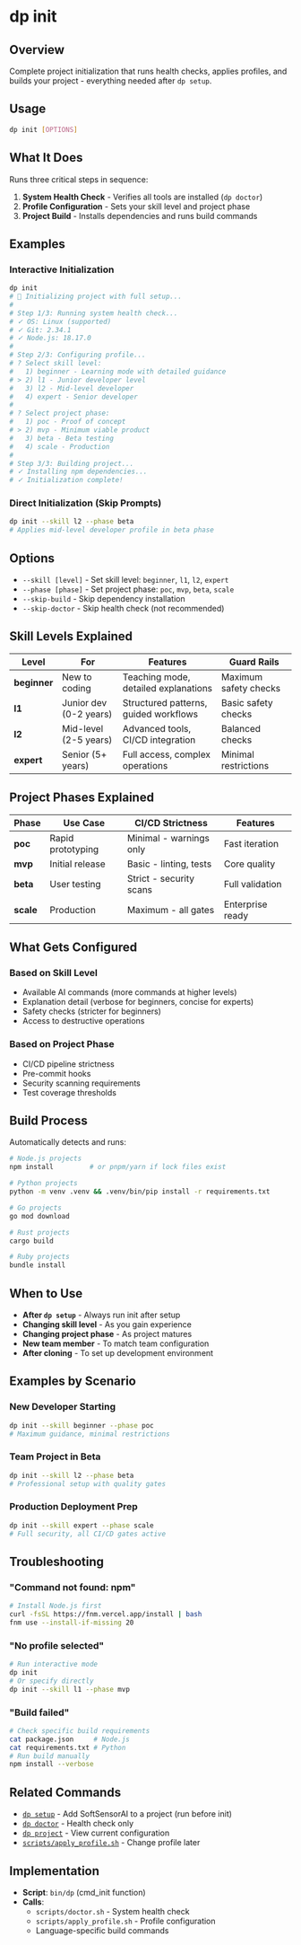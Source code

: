 # dp init

## Overview

Complete project initialization that runs health checks, applies profiles, and builds your project -
everything needed after `dp setup`.

## Usage

```bash
dp init [OPTIONS]
```

## What It Does

Runs three critical steps in sequence:

1. **System Health Check** - Verifies all tools are installed (`dp doctor`)
2. **Profile Configuration** - Sets your skill level and project phase
3. **Project Build** - Installs dependencies and runs build commands

## Examples

### Interactive Initialization

```bash
dp init
# 🚀 Initializing project with full setup...
#
# Step 1/3: Running system health check...
# ✓ OS: Linux (supported)
# ✓ Git: 2.34.1
# ✓ Node.js: 18.17.0
#
# Step 2/3: Configuring profile...
# ? Select skill level:
#   1) beginner - Learning mode with detailed guidance
# > 2) l1 - Junior developer level
#   3) l2 - Mid-level developer
#   4) expert - Senior developer
#
# ? Select project phase:
#   1) poc - Proof of concept
# > 2) mvp - Minimum viable product
#   3) beta - Beta testing
#   4) scale - Production
#
# Step 3/3: Building project...
# ✓ Installing npm dependencies...
# ✓ Initialization complete!
```

### Direct Initialization (Skip Prompts)

```bash
dp init --skill l2 --phase beta
# Applies mid-level developer profile in beta phase
```

## Options

- `--skill [level]` - Set skill level: `beginner`, `l1`, `l2`, `expert`
- `--phase [phase]` - Set project phase: `poc`, `mvp`, `beta`, `scale`
- `--skip-build` - Skip dependency installation
- `--skip-doctor` - Skip health check (not recommended)

## Skill Levels Explained

| Level        | For                    | Features                              | Guard Rails           |
| ------------ | ---------------------- | ------------------------------------- | --------------------- |
| **beginner** | New to coding          | Teaching mode, detailed explanations  | Maximum safety checks |
| **l1**       | Junior dev (0-2 years) | Structured patterns, guided workflows | Basic safety checks   |
| **l2**       | Mid-level (2-5 years)  | Advanced tools, CI/CD integration     | Balanced checks       |
| **expert**   | Senior (5+ years)      | Full access, complex operations       | Minimal restrictions  |

## Project Phases Explained

| Phase     | Use Case          | CI/CD Strictness        | Features         |
| --------- | ----------------- | ----------------------- | ---------------- |
| **poc**   | Rapid prototyping | Minimal - warnings only | Fast iteration   |
| **mvp**   | Initial release   | Basic - linting, tests  | Core quality     |
| **beta**  | User testing      | Strict - security scans | Full validation  |
| **scale** | Production        | Maximum - all gates     | Enterprise ready |

## What Gets Configured

### Based on Skill Level

- Available AI commands (more commands at higher levels)
- Explanation detail (verbose for beginners, concise for experts)
- Safety checks (stricter for beginners)
- Access to destructive operations

### Based on Project Phase

- CI/CD pipeline strictness
- Pre-commit hooks
- Security scanning requirements
- Test coverage thresholds

## Build Process

Automatically detects and runs:

```bash
# Node.js projects
npm install         # or pnpm/yarn if lock files exist

# Python projects
python -m venv .venv && .venv/bin/pip install -r requirements.txt

# Go projects
go mod download

# Rust projects
cargo build

# Ruby projects
bundle install
```

## When to Use

- **After `dp setup`** - Always run init after setup
- **Changing skill level** - As you gain experience
- **Changing project phase** - As project matures
- **New team member** - To match team configuration
- **After cloning** - To set up development environment

## Examples by Scenario

### New Developer Starting

```bash
dp init --skill beginner --phase poc
# Maximum guidance, minimal restrictions
```

### Team Project in Beta

```bash
dp init --skill l2 --phase beta
# Professional setup with quality gates
```

### Production Deployment Prep

```bash
dp init --skill expert --phase scale
# Full security, all CI/CD gates active
```

## Troubleshooting

### "Command not found: npm"

```bash
# Install Node.js first
curl -fsSL https://fnm.vercel.app/install | bash
fnm use --install-if-missing 20
```

### "No profile selected"

```bash
# Run interactive mode
dp init
# Or specify directly
dp init --skill l1 --phase mvp
```

### "Build failed"

```bash
# Check specific build requirements
cat package.json     # Node.js
cat requirements.txt # Python
# Run build manually
npm install --verbose
```

## Related Commands

- [`dp setup`](setup.md) - Add SoftSensorAI to a project (run before init)
- [`dp doctor`](doctor.md) - Health check only
- [`dp project`](project.md) - View current configuration
- [`scripts/apply_profile.sh`](../../scripts/apply_profile.md) - Change profile later

## Implementation

- **Script**: `bin/dp` (cmd_init function)
- **Calls**:
  - `scripts/doctor.sh` - System health check
  - `scripts/apply_profile.sh` - Profile configuration
  - Language-specific build commands
